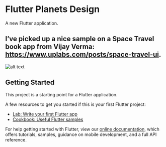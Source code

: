 # Flutter Planets Design

A new Flutter application.

## I’ve picked up a nice sample on a Space Travel book app from Vijay Verma: https://www.uplabs.com/posts/space-travel-ui. 

![alt text](https://sergiandreplace.com/img/planets-preview.png)

## Getting Started

This project is a starting point for a Flutter application.

A few resources to get you started if this is your first Flutter project:

- [Lab: Write your first Flutter app](https://flutter.dev/docs/get-started/codelab)
- [Cookbook: Useful Flutter samples](https://flutter.dev/docs/cookbook)

For help getting started with Flutter, view our
[online documentation](https://flutter.dev/docs), which offers tutorials,
samples, guidance on mobile development, and a full API reference.
